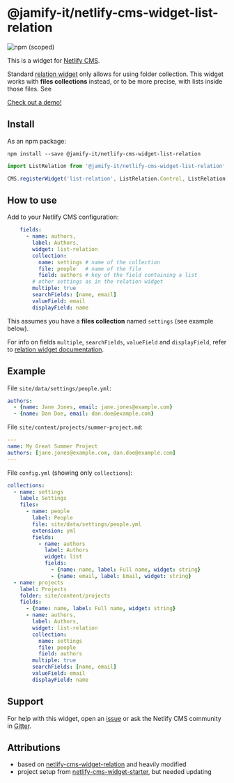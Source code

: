 # @jamify-it/netlify-cms-widget-list-relation

![npm (scoped)](https://img.shields.io/npm/v/@jamify-it/netlify-cms-widget-list-relation.svg)

This is a widget for [Netlify CMS](https://www.netlifycms.org/). 

Standard [relation widget](https://www.netlifycms.org/docs/widgets/relation/) only allows for using folder collection. This widget works with **files collections** instead, or to be more precise, with lists inside those files. See 

[Check out a demo!](https://netlify-cms-widget-list-relation.netlify.com/demo)

## Install

As an npm package:

```shell
npm install --save @jamify-it/netlify-cms-widget-list-relation
```

```js
import ListRelation from '@jamify-it/netlify-cms-widget-list-relation';

CMS.registerWidget('list-relation', ListRelation.Control, ListRelation.Preview);
```

## How to use

Add to your Netlify CMS configuration:

```yaml
    fields:
      - name: authors, 
        label: Authors, 
        widget: list-relation
        collection: 
          name: settings # name of the collection
          file: people   # name of the file
          field: authors # key of the field containing a list
        # other settings as in the relation widget
        multiple: true
        searchFields: [name, email]
        valueField: email
        displayField: name
```

This assumes you have a **files collection** named `settings` (see example below).

For info on fields `multiple`, `searchFields`, `valueField` and `displayField`, refer to [relation widget documentation](https://www.netlifycms.org/docs/widgets/relation/).


## Example

File `site/data/settings/people.yml`:

```yaml
authors: 
  - {name: Jane Jones, email: jane.jones@example.com}
  - {name: Dan Doe, email: dan.doe@example.com}
```

File `site/content/projects/summer-project.md`:

```yaml
---
name: My Great Summer Project
authors: [jane.jones@example.com, dan.doe@example.com]
---
```

File `config.yml` (showing only `collections`):

```yaml
collections:
  - name: settings
    label: Settings
    files: 
      - name: people
        label: People
        file: site/data/settings/people.yml
        extension: yml
        fields: 
          - name: authors
            label: Authors
            widget: list
            fields: 
              - {name: name, label: Full name, widget: string}
              - {name: email, label: Email, widget: string}
  - name: projects
    label: Projects
    folder: site/content/projects
    fields: 
      - {name: name, label: Full name, widget: string}
      - name: authors, 
        label: Authors, 
        widget: list-relation
        collection: 
          name: settings
          file: people
          field: authors
        multiple: true
        searchFields: [name, email]
        valueField: email
        displayField: name
```

## Support

For help with this widget, open an [issue](https://github.com/jamify-it/netlify-cms-widget-list-relation) or ask the Netlify CMS community in [Gitter](https://gitter.im/netlify/netlifycms).

## Attributions

- based on [netlify-cms-widget-relation](https://github.com/netlify/netlify-cms/tree/master/packages/netlify-cms-widget-relation) and heavily modified
- project setup from [netlify-cms-widget-starter](https://github.com/netlify/netlify-cms-widget-starter), but needed updating
